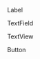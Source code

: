 Label
<snippet id='formatted-string-label-html'/>

<snippet id='formatted-string-second-label-html'/>

TextField
<snippet id='formatted-string-textfield-html'/>

TextView
<snippet id="formatted-string-textview-html"/>

Button
<snippet id="formatted-string-button-html"/>